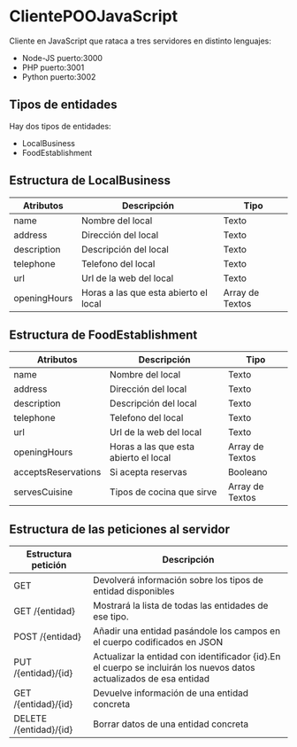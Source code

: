 # ClientePOOJavaScript

Cliente en JavaScript que rataca a tres servidores en distinto lenguajes:
- Node-JS puerto:3000
- PHP puerto:3001
- Python puerto:3002


## Tipos de entidades
Hay dos tipos de entidades:
- LocalBusiness
- FoodEstablishment

## Estructura de LocalBusiness

| Atributos | Descripción | Tipo |
| ---- | ---- | ---- |
| name | Nombre del local  | Texto |
| address | Dirección del local | Texto |
| description | Descripción del local | Texto |
| telephone | Telefono del local | Texto |
| url | Url de la web del local | Texto |
| openingHours | Horas a las que esta abierto el local | Array de Textos |

## Estructura de FoodEstablishment

| Atributos | Descripción | Tipo |
| ---- | ---- | ---- |
| name | Nombre del local  | Texto |
| address | Dirección del local | Texto |
| description | Descripción del local | Texto |
| telephone | Telefono del local | Texto |
| url | Url de la web del local | Texto |
| openingHours | Horas a las que esta abierto el local | Array de Textos |
| acceptsReservations | Si acepta reservas | Booleano |
| servesCuisine | Tipos de cocina que sirve | Array de Textos |

## Estructura de las peticiones al servidor

| Estructura petición | Descripción |
| ---- | ---- |
| GET <url> | Devolverá información sobre los tipos de entidad disponibles |
| GET <url>/{entidad} | Mostrará la lista de todas las entidades de ese tipo. |
| POST <url>/{entidad} | Añadir una entidad pasándole los campos en el cuerpo codificados en JSON |
| PUT <url>/{entidad}/{id} | Actualizar la entidad con identificador {id}.En el cuerpo se incluirán los nuevos datos actualizados de esa entidad |
| GET <url>/{entidad}/{id} | Devuelve información de una entidad concreta |
| DELETE <url>/{entidad}/{id} | Borrar datos de una entidad concreta |


